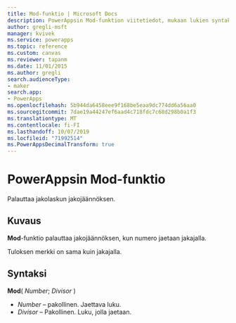 ```yaml
---
title: Mod-funktio | Microsoft Docs
description: PowerAppsin Mod-funktion viitetiedot, mukaan lukien syntaksi ja esimerkkejä
author: gregli-msft
manager: kvivek
ms.service: powerapps
ms.topic: reference
ms.custom: canvas
ms.reviewer: tapanm
ms.date: 11/01/2015
ms.author: gregli
search.audienceType:
- maker
search.app:
- PowerApps
ms.openlocfilehash: 5b944da6458eee9f168be5eaa9dc774dd6a56aa0
ms.sourcegitcommit: 7dae19a44247ef6aad4c718fdc7c68d298b0a1f3
ms.translationtype: MT
ms.contentlocale: fi-FI
ms.lasthandoff: 10/07/2019
ms.locfileid: "71992514"
ms.PowerAppsDecimalTransform: true
---
```

# <a name="mod-function-in-powerapps"></a>PowerAppsin Mod-funktio
Palauttaa jakolaskun jakojäännöksen.

## <a name="description"></a>Kuvaus
**Mod**-funktio palauttaa jakojäännöksen, kun numero jaetaan jakajalla.

Tuloksen merkki on sama kuin jakajalla.

## <a name="syntax"></a>Syntaksi
**Mod**( *Number*; *Divisor* )

* *Number* – pakollinen. Jaettava luku.
* *Divisor* – Pakollinen.  Luku, jolla jaetaan.

